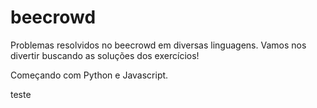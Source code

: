 # beecrowd

 Problemas resolvidos no beecrowd em diversas linguagens.
 Vamos nos divertir buscando as soluções dos exercícios!

Começando com Python e Javascript.

teste
